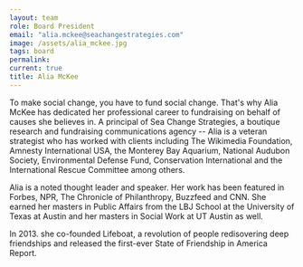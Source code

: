 ```yaml
---
layout: team
role: Board President
email: "alia.mckee@seachangestrategies.com"
image: /assets/alia_mckee.jpg
tags: board
permalink:
current: true
title: Alia McKee
---
```


To make social change, you have to fund social change. That's why Alia McKee has dedicated her professional career to fundraising on behalf of causes she believes in. A principal of Sea Change Strategies, a boutique research and fundraising communications agency -- Alia is a veteran strategist who has worked with clients including The Wikimedia Foundation, Amnesty International USA, the Monterey Bay Aquarium, National Audubon Society, Environmental Defense Fund, Conservation International and the International Rescue Committee among others.

Alia is a noted thought leader and speaker. Her work has been featured in Forbes, NPR, The Chronicle of Philanthropy, Buzzfeed and CNN. She earned her masters in Public Affairs from the LBJ School at the University of Texas at Austin and her masters in Social Work at UT Austin as well.

In 2013. she co-founded Lifeboat, a revolution of people redisovering deep friendships and released the first-ever State of Friendship in America Report.
